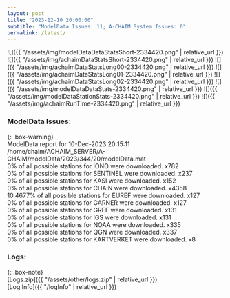 ```yaml
---
layout: post
title: "2023-12-10 20:00:00"
subtitle: "ModelData Issues: 11; A-CHAIM System Issues: 0"
permalink: /latest/
---
```


![]({{ "/assets/img/modelDataDataStatsShort-2334420.png" | relative_url }})
![]({{ "/assets/img/achaimDataStatsShort-2334420.png" | relative_url }})
![]({{ "/assets/img/achaimDataStatsLong00-2334420.png" | relative_url }})
![]({{ "/assets/img/achaimDataStatsLong01-2334420.png" | relative_url }})
![]({{ "/assets/img/achaimDataStatsLong02-2334420.png" | relative_url }})
![]({{ "/assets/img/modelDataDataStats-2334420.png" | relative_url }})
![]({{ "/assets/img/modelDataStationStats-2334420.png" | relative_url }})
![]({{ "/assets/img/achaimRunTime-2334420.png" | relative_url }})


### ModelData Issues:  
  
{: .box-warning}  
 ModelData report for 10-Dec-2023 20:15:11   
 /home/chaim/ACHAIM_SERVER/A-CHAIM/modelData/2023/344/20/modelData.mat   
 0% of all possible stations for IONO were downloaded. x782   
 0% of all possible stations for SENTINEL were downloaded. x237   
 0% of all possible stations for KASI were downloaded. x152   
 0% of all possible stations for CHAIN were downloaded. x4358   
 10.4677% of all possible stations for EUREF were downloaded. x127   
 0% of all possible stations for GARNER were downloaded. x127   
 0% of all possible stations for GREF were downloaded. x131   
 0% of all possible stations for IGS were downloaded. x131   
 0% of all possible stations for NOAA were downloaded. x335   
 0% of all possible stations for QGN were downloaded. x337   
 0% of all possible stations for KARTVERKET were downloaded. x8   
  


### Logs:  
  
{: .box-note}  
[Logs.zip]({{ "/assets/other/logs.zip" | relative_url }})  
[Log Info]({{ "/logInfo" | relative_url }})  
